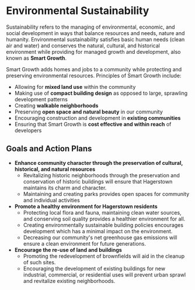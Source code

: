 # Environmental Sustainability

Sustainability refers to the managing of environmental, economic, and social development in ways that balance resources
and needs, nature and humanity. Environmental sustainability satisfies basic human needs (clean air and water) and 
conserves the natural, cultural, and historical environment while providing for managed growth and development, also known 
as **Smart Growth**. 

Smart Growth adds homes and jobs to a community while protecting and preserving environmental resources. Principles of Smart 
Growth include: 

- Allowing for **mixed land use** within the community
- Making use of **compact building design** as opposed to large, sprawling development patterns
- Creating **walkable neighborhoods**
- Preserving **open space and natural beauty** in our community
- Encouraging construction and development in **existing communities**
- Ensuring that Smart Growth is **cost effective and within reach** of developers



## Goals and Action Plans

- **Enhance community character through the preservation of cultural, historical, and natural resources**
  - Revitalizing historic neighborhoods through the preservation and conservation of historic buildings will ensure that Hagerstown maintains its charm and character.
  - Maintaining and creating parks provides open spaces for community and individual activities
- **Promote a healthy environment for Hagerstown residents**
  - Protecting local flora and fauna, maintaining clean water sources, and conserving soil quality provides a healthier environment for all.
  - Creating environmentally sustainable building policies encourages development which has a minimal impact on the environment.
  - Decreasing our community's net greenhouse gas emissions will ensure a clean environment for future generations.
- **Encourage the re-use of land and buildings**
  - Promoting the redevelopment of brownfields will aid in the cleanup of such sites.
  - Encouraging the development of existing buildings for new industrial, commercial, or residential uses will prevent urban sprawl and revitalize existing neighborhoods.
